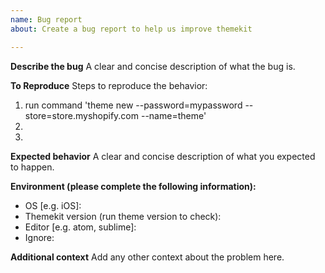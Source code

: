 ```yaml
---
name: Bug report
about: Create a bug report to help us improve themekit

---
```


**Describe the bug**
A clear and concise description of what the bug is.

**To Reproduce**
Steps to reproduce the behavior:
1. run command 'theme new --password=mypassword --store=store.myshopify.com --name=theme'
2. 
3. 

**Expected behavior**
A clear and concise description of what you expected to happen.

**Environment (please complete the following information):**
 - OS [e.g. iOS]:
- Themekit version (run theme version to check):
 - Editor [e.g. atom, sublime]:
 - Ignore:

**Additional context**
Add any other context about the problem here.

